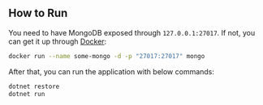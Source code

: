 ## How to Run

You need to have MongoDB exposed through `127.0.0.1:27017`. If not, you can get it up through [Docker](https://www.docker.com/):

```bash
docker run --name some-mongo -d -p "27017:27017" mongo
```

After that, you can run the application with below commands:

```bash
dotnet restore
dotnet run
```